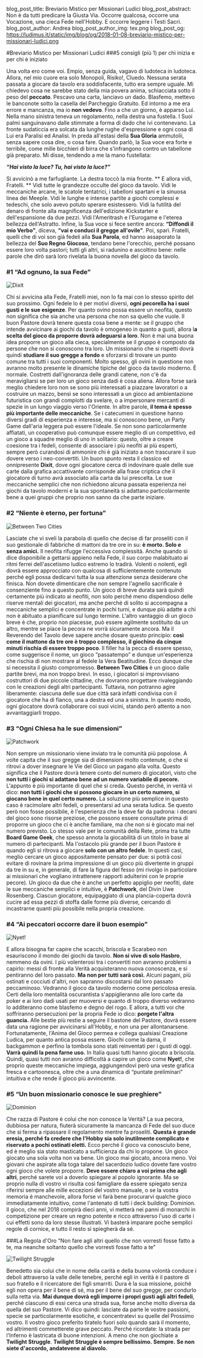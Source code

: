 blog_post_title: Breviario Mistico per Missionari Ludici
blog_post_abstract: Non è da tutti predicare la Giusta Via. Occorre qualcosa, occorre una Vocazione, una cieca Fede nell'Hobby. E occorre leggere i Testi 	Sacri.
blog_post_author: Andrea
blog_post_author_img: tex.png
blog_post_og: https://ludimus.it/static/img/blog/og/2018-01-08-breviario-mistico-per-missionari-ludici.png

#Breviario Mistico per Missionari Ludici
###5 consigli (più 1) per chi inizia e per chi è iniziato

Una volta ero come voi.
Empio, senza guida, vagavo di ludoteca in ludoteca.
Allora, nel mio cuore era solo Monopoli, Risiko!, Cluedo. Nessuna serata passata a giocare da tavolo era soddisfacente, tutto era sempre uguale. Mi chiedevo cosa ne sarebbe stato della mia povera anima, schiacciata sotto il peso del **peccato**.
Pescavo una carta, lanciavo un dado. Blasfemo, mettevo le banconote sotto la casella del Parcheggio Gratuito. Ed intorno a me era errore e mancanza, ma io **non vedevo**. 
Fino a che un giorno, è apparso Lui. 
Nella mano sinistra teneva un regolamento, nella destra una fustella. I Suoi palmi sanguinavano dalle stimmate a forma di dado che ivi contenevano. La fronte sudaticcia era solcata da lunghe rughe d'espressione e ogni cosa di Lui era Paralisi ed Analisi. 
In preda all'estasi della **Sua Gloria** ammutolii, senza sapere cosa dire, o cosa fare. 
Quando parlò, la Sua voce era forte e terribile, come mille bicchieri di birra che s'infrangono contro un tabellone già preparato. 
Mi disse, tendendo a me la mano fustellata: 

**_“Hai visto la luce? Tu, hai visto la luce?”_**

Si avvicinò a me farfugliante. La destra toccò la mia fronte. 
** E allora vidi, Fratelli. **
Vidi tutte le grandezze occulte del gioco da tavolo. Vidi le meccaniche arcane, le scatole tentatrici, i tabelloni spartani e la sinuosa linea dei Meeple. Vidi le lunghe e intense partite a giochi complessi e tedeschi, che solo avevo potuto sperare esistessero. Vidi la futilità del denaro di fronte alla magnificenza dell'edizione Kickstarter e dell'espansione da due pezzi. Vidi l'Ameritrash e l'Eurogame e l'eterea bellezza dell'Astratto. 
Infine, la Sua voce si fece sentire ancora: **“Diffondi il mio Verbo”**, diceva, **“vai e conduci il gregge all'ovile”**. Poi, sparì. 
Fratelli, quelli che di voi son già fedeli alla **Sua Parola**, ed hanno assaporato la bellezza del **Suo Regno Giocoso**, tendano bene l'orecchio, perché possano essere loro volta pastori; tutti gli altri, si radunino e ascoltino bene: nelle parole che dirò sarà loro rivelata la buona novella del gioco da tavolo. 

### #1 “Ad ognuno, la sua Fede”

![Dixit](../static/img/games/dixit.jpg)

Chi si avvicina alla Fede, Fratelli miei, non lo fa mai con lo stesso spirito del suo prossimo. Ogni fedele lo è per motivi diversi, **ogni pecorella ha i suoi gusti e le sue esigenze**. Per quanto ovino possa essere un neofita, questo non significa che sia anche una persona che non sa quello che vuole.
Il buon Pastore dovrà tenere questa cosa bene a mente: se il gruppo che intende avvicinare ai giochi da tavolo è omogeneo in quanto a gusti, allora l**a scelta del gioco da proporre dovrà adeguarsi a loro**.
Non è mai una buona idea proporre un gioco alla cieca, specialmente se il gruppo è composto da persone che non si conoscono tra loro. Un missionario che si rispetti dovrà quindi **studiare il suo gregge a fondo** e sforzarsi di trovare un punto comune tra tutti i suoi componenti.
Molto spesso, gli ovini in questione non avranno molto presente le dinamiche tipiche del gioco da tavolo moderno. È normale. Costretti dall'ignoranza delle grandi catene, non c'è da meravigliarsi se per loro un gioco senza dadi è cosa aliena. Allora forse sarà meglio chiedere loro non se sono più interessati a piazzare lavoratori o a costruire un mazzo, bensì se sono interessati a un gioco ad ambientazione futuristica con grandi complotti da svelare, o a impersonare mercanti di spezie in un lungo viaggio verso l'Oriente. In altre parole, **il tema è spesso più importante delle meccaniche**.
Se i catecumeni in questione hanno diversi gradi di esperienza e interesse, ma si conoscono bene, un Party Game dall'aria leggera può essere l'ideale. Se non sono particolarmente affiatati, un cooperativo può comunque essere meglio di un competitivo, ed un gioco a squadre meglio di uno in solitario: questo, oltre a creare coesione tra i fedeli, consente di associare i più neofiti ai più esperti, sempre però curandosi di ammonire chi è già iniziato a non trascurare il suo dovere verso i neo-convertiti.
Un buon spunto resta il classico ed onnipresente **Dixit**, dove ogni giocatore cerca di indovinare quale delle sue carte dalla grafica accattivante corrisponde alla frase criptica che il giocatore di turno avrà associato alla carta da lui prescelta. Le sue meccaniche semplici che non richiedono alcuna passata esperienza nei giochi da tavolo moderni e la sua spontaneità si adattano particolarmente bene a quei gruppi che proprio non sanno da che parte iniziare.

### #2 “Niente è eterno, per fortuna”

![Between Two Cities](../static/img/games/between-two-cities.jpg)

Lasciate che vi sveli la parabola di quello che decise di far proseliti con il suo gestionale di fabbriche di mattoni da tre ore in su: **è morto. Solo e senza amici.**
Il neofita rifugge l'eccessiva complessità. Anche quando si dice disponibile a gettarsi appieno nella Fede, il suo corpo malabituato ai ritmi ferrei dell'ascetismo ludico estremo lo tradirà. Volenti o nolenti, egli dovrà essere approcciato con qualcosa di sufficientemente contenuto perché egli possa dedicarvi tutta la sua attenzione senza desiderare che finisca. Non dovete dimenticare che non sempre l'agnello sacrificale è consenziente fino a questo punto. Un gioco di breve durata sarà quindi certamente più indicato ai neofiti, non solo perché meno dispendioso delle riserve mentali dei giocatori, ma anche perché di solito si accompagna a meccaniche semplici e concentrate in pochi turni, e dunque più adatte a chi non è abituato a pianificare sul lungo termine.
L'altro vantaggio di un gioco breve è che, proprio non piacesse, può essere agilmente sostituito da un altro, mentre se piace la pecora ne vorrà sicuramente ancora.
Ma il Reverendo del Tavolo deve sapere anche dosare questo principio: **così come il mattone da tre ore è troppo complesso, il giochino da cinque minuti rischia di essere troppo poco**. Il filler ha la pecca di essere spesso, come suggerisce il nome, un gioco “passatempo” e dunque un'esperienza che rischia di non mostrare al fedele la Vera Beatitudine. Ecco dunque che si necessita il giusto compromesso.
**Between Two Cities** è un gioco dalle partite brevi, ma non troppo brevi. In esso, i giocatori si improvvisano costruttori di due piccole cittadine, che dovranno progettare rivaleggiando con le creazioni degli altri partecipanti. Tuttavia, non potranno agire liberamente: ciascuna delle sue due città sarà infatti condivisa con il giocatore che ha di fianco, una a destra ed una a sinistra. In questo modo, ogni giocatore dovrà collaborare coi suoi vicini, stando però attento a non avvantaggiarli troppo.

### #3 “Ogni Chiesa ha le sue dimensioni”

![Patchwork](../static/img/games/patchwork.jpg)

Non sempre un missionario viene inviato tra le comunità più popolose. A volte capita che il suo gregge sia di dimensioni molto contenute, o che si ritrovi a dover insegnare le Vie del Gioco un pagano alla volta. Questo significa che il Pastore dovrà tenere conto del numero di giocatori, visto che **non tutti i giochi si adattano bene ad un numero variabile di pecore.**
L'appunto è più importante di quel che si creda. Questo perché, in verità vi dico: **non tutti i giochi che si possono giocare in un certo numero, si giocano bene in quel certo numero.**
La soluzione più semplice in questo caso è racimolare altri fedeli, o presentarsi ad una serata ludica. Se questo però non fosse possibile, è l'esperienza che la deve far da padrona: i decani del gioco sono risorse preziose, che possono essere consultate prima di proporre un gioco che ci è anche familiare, ma che non si è giocato mai nel numero previsto. Lo stesso vale per le comunità della Rete, prima tra tutte **Board Game Geek**, che spesso annota la giocabilità di un titolo in base al numero di partecipanti.
Ma l'ostacolo più grande per il buon Pastore è quando egli si ritrova a giocare **solo con un altro fedele**. In questi casi, meglio cercare un gioco appositamente pensato per due: si potrà così evitare di rovinare la prima impressione di un gioco più divertente in gruppi da tre in su e, in generale, di fare la figura del fesso (mi rivolgo in particolare ai missionari che vogliano intrattenere rapporti adulterini con le proprie pecore).
Un gioco da due che è anche un perfetto appiglio per neofiti, date le sue meccaniche semplici e intuitive, è **Patchwork**, del Divin Uwe Rosenberg. Ciascun giocatore, equipaggiato di una plancia-coperta dovrà cucire ad essa pezzi di stoffa dalle forme più diverse, cercando di incastrarne quanti più possibile nella propria creazione.

### #4 “Ai peccatori occorre dare il buon esempio”

![Nyet!](../static/img/games/nyet.jpg)

E allora bisogna far capire che scacchi, briscola e Scarabeo non esauriscono il mondo dei giochi da tavolo. **Non si vive di solo Hasbro**, nemmeno da ovini.
I più volenterosi tra i convertiti non avranno problemi a capirlo: messi di fronte alla Verità acquisteranno nuova conoscenza, e si pentiranno del loro passato. **Ma non per tutti sarà così.**
Alcuni pagani, più ostinati e cocciuti d'altri, non sapranno discostarsi dal loro passato peccaminoso. Vedranno il gioco da tavolo moderno come pericolosa eresia. Certi della loro mentalità oscurantista s'appiglieranno alle loro carte da poker e ai loro dadi usati per muoversi e quanto di troppo diverso vedranno lo additeranno come blasfemo e degno del rogo.
E allora, a tutti voi che soffriranno persecuzioni per la propria Fede io dico: **porgete l'altra guancia.**
Alle bestie più restie a seguire il bastone del Pastore, dovrà essere data una ragione per avvicinarsi all'Hobby, e non una per allontanarsene.
Fortunatamente, l'Anima del Gioco permea e collega qualsiasi Creazione Ludica, per quanto antica possa essere. Giochi come la dama, il backgammon e perfino la tombola sono stati reinventati per i gusti di oggi. **Varrà quindi la pena farne uso.**
In Italia quasi tutti hanno giocato a briscola. Quindi, quasi tutti non avranno difficoltà a capire un gioco come **Nyet!**, che proprio queste meccaniche impiega, aggiungendovi però una veste grafica fresca e cartoonesca, oltre che a una dinamica di “puntate preliminari” intuitiva e che rende il gioco più avvincente.

### #5 “Un buon missionario conosce le sue preghiere”

![Dominion](../static/img/games/dominion.jpg)

Che razza di Pastore è colui che non conosce la Verità? La sua pecora, dubbiosa per natura, fiuterà sicuramente la mancanza di Fede del suo duce che si ferma a ripassare il regolamento mentre fa proseliti.
**Questa è grande eresia, perché fa credere che l'Hobby sia solo inutilmente complicato e riservato a pochi ostinati eletti.**
Ecco perché il gioco va conosciuto bene, ed è meglio sia stato masticato a sufficienza da chi lo propone. Un gioco giocato una sola volta non va bene. Un gioco mai giocato, ancora meno.
Voi giovani che aspirate alla toga talare del sacerdozio ludico dovete fare vostro ogni gioco che volete proporre. **Deve essere chiaro a voi prima che agli altri**, perché sarete voi a doverlo spiegare al popolo ignorante.
Ma se proprio nulla di vostro vi risulta così famigliare da essere spiegato senza riferirsi sempre alle mille eccezioni del vostro manuale, o se la vostra memoria è manchevole, allora forse vi farà bene procurarvi qualche gioco immediatamente intuitivo, come l'antenato di tutti i deck building: Dominion. Il gioco, che nel 2018 compirà dieci anni, vi metterà nei panni di monarchi in competizione per creare un regno potente e ricco attraverso l'uso di carte i cui effetti sono da loro stesse illustrati. Vi basterà imparare poche semplici regole di cornice, e tutto il resto si spiegherà da sé.

###La Regola d'Oro “Non fare agli altri quello che non vorresti fosse fatto a te, ma neanche soltanto quello che vorresti fosse fatto a te”

![Twilight Struggle](../static/img/games/twilight-struggle.jpg)

Benedetto sia colui che in nome della carità e della buona volontà conduce i deboli attraverso la valle delle tenebre, perché egli in verità è il pastore di suo fratello e il ricercatore dei figli smarriti.
Dura è la sua missione, poiché egli non opera per il bene di sé, ma per il bene del suo gregge, per condurlo sulla retta via.
**Mai dunque dovrà egli imporre i propri gusti agli altri fedeli**, perché ciascuno di essi cerca una strada sua, forse anche molto diversa da quella del suo Pastore.
Vi dico quindi: lasciate da parte le vostre passioni, specie se particolarmente esotiche, e concentratevi su quelle del Prossimo vostro. Il vostro gioco preferito tiratelo fuori solo quando sarà il momento, ed altrimenti commetterete grave peccato. Perché ricordate: la strada per l'Inferno è lastricata di buone intenzioni.
A meno che non giochiate a **Twilight Struggle**. **Twilight Struggle è sempre bellissimo.**
**Sempre.**
**Se non siete d'accordo, andatevene al diavolo.**